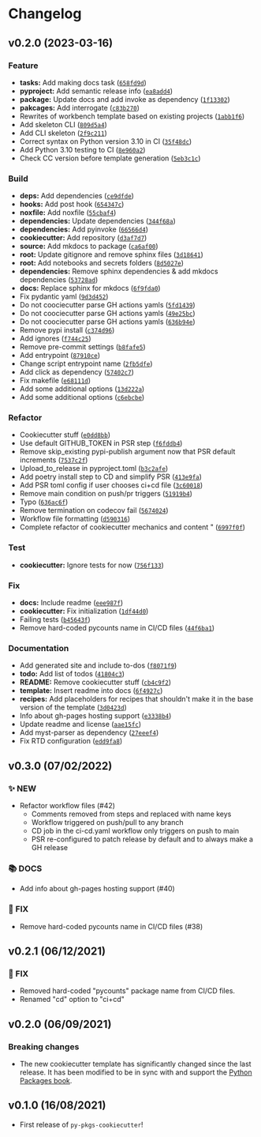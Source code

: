 # Changelog

<!--next-version-placeholder-->

## v0.2.0 (2023-03-16)
### Feature
* **tasks:** Add making docs task ([`658fd9d`](https://github.com/JasperHG90/workbench-package-template/commit/658fd9d70606c8daefc16486de47d69c6b2f64ef))
* **pyproject:** Add semantic release info ([`ea8add4`](https://github.com/JasperHG90/workbench-package-template/commit/ea8add48273025e2a6ffdca3e79358c7b80583a6))
* **package:** Update docs and add invoke as dependency ([`1f13302`](https://github.com/JasperHG90/workbench-package-template/commit/1f133025bb40e2b2cb9bf59487c8c95ca389522b))
* **pakcages:** Add interrogate ([`c83b270`](https://github.com/JasperHG90/workbench-package-template/commit/c83b270e31fd12b6c5c350bf4476ca7f9f0128df))
* Rewrites of workbench template based on existing projects ([`1abb1f6`](https://github.com/JasperHG90/workbench-package-template/commit/1abb1f60a930e34b267486bdd91ea43f9065bdf3))
* Add skeleton CLI ([`809d5a4`](https://github.com/JasperHG90/workbench-package-template/commit/809d5a49c1bff28ed28f5ab4fdcf56e4600608d1))
* Add CLI skeleton ([`2f9c211`](https://github.com/JasperHG90/workbench-package-template/commit/2f9c211f6cf5a03189afda6e7bf3e919c38a0f47))
* Correct syntax on Python version 3.10 in CI ([`35f48dc`](https://github.com/JasperHG90/workbench-package-template/commit/35f48dc13f8b294e18bcb9c18ae92d2e18bfade0))
* Add Python 3.10 testing to CI ([`8e960a2`](https://github.com/JasperHG90/workbench-package-template/commit/8e960a2c798052104cc689a42fd9ca634e907409))
* Check CC version before template generation ([`5eb3c1c`](https://github.com/JasperHG90/workbench-package-template/commit/5eb3c1cdd6e3707a9abd9b0af286cf7618124667))

### Build
* **deps:** Add dependencies ([`ce9dfde`](https://github.com/JasperHG90/workbench-package-template/commit/ce9dfde81def7c34465b87d67fe27a2f8de717ab))
* **hooks:** Add post hook ([`654347c`](https://github.com/JasperHG90/workbench-package-template/commit/654347c3d07fb0a5b761ff2b47d4e5b5c55adb43))
* **noxfile:** Add noxfile ([`55cbaf4`](https://github.com/JasperHG90/workbench-package-template/commit/55cbaf43b97e02ed53fbe4ac4bb67fd36c61d7b4))
* **dependencies:** Update dependencies ([`344f68a`](https://github.com/JasperHG90/workbench-package-template/commit/344f68a0686d702dd679f699918cfb34e1a4a374))
* **dependencies:** Add pyinvoke ([`66566d4`](https://github.com/JasperHG90/workbench-package-template/commit/66566d4d749c508cea3e52cd58d54fad49b81690))
* **cookiecutter:** Add repository ([`d3af7d7`](https://github.com/JasperHG90/workbench-package-template/commit/d3af7d7776638185ed750e4ba78fd49dd8e29ce0))
* **source:** Add mkdocs to package ([`ca6af00`](https://github.com/JasperHG90/workbench-package-template/commit/ca6af008cbd4d285b8cf1c1dc2fdaab7027ccb7b))
* **root:** Update gitignore and remove sphinx files ([`3d18641`](https://github.com/JasperHG90/workbench-package-template/commit/3d1864199c23302bbab10c87dcbdeea60eb3b52f))
* **root:** Add notebooks and secrets folders ([`8d5027e`](https://github.com/JasperHG90/workbench-package-template/commit/8d5027e4ebfbc5507bf4ce8f9cd1919fd8b73714))
* **dependencies:** Remove sphinx dependencies & add mkdocs dependencies ([`53728ad`](https://github.com/JasperHG90/workbench-package-template/commit/53728ad43de76de8577bb638baa618ece3c32f43))
* **docs:** Replace sphinx for mkdocs ([`6f9fda0`](https://github.com/JasperHG90/workbench-package-template/commit/6f9fda0f57e9180fa4d29a258c2f9ac0c44071e9))
* Fix pydantic yaml ([`9d3d452`](https://github.com/JasperHG90/workbench-package-template/commit/9d3d45220fcbb803f37725730d584461ffc5a364))
* Do not coociecutter parse GH actions yamls ([`5fd1439`](https://github.com/JasperHG90/workbench-package-template/commit/5fd1439f6c0030d88d0af4174f7d16f35d71d232))
* Do not coociecutter parse GH actions yamls ([`49e25bc`](https://github.com/JasperHG90/workbench-package-template/commit/49e25bce08b57fa3c15becd193b899e56943b579))
* Do not coociecutter parse GH actions yamls ([`636b94e`](https://github.com/JasperHG90/workbench-package-template/commit/636b94e8068a2ebd896139d6debc28076b1a24a7))
* Remove pypi install ([`c374d96`](https://github.com/JasperHG90/workbench-package-template/commit/c374d96f5409527401c38f922987090354f5ac9b))
* Add ignores ([`f744c25`](https://github.com/JasperHG90/workbench-package-template/commit/f744c25be053dd9fd1dd9043a739c4420fd233f6))
* Remove pre-commit settings ([`b8fafe5`](https://github.com/JasperHG90/workbench-package-template/commit/b8fafe5c70d8466d3cb621bcd6d23eb0da705ed4))
* Add entrypoint ([`87910ce`](https://github.com/JasperHG90/workbench-package-template/commit/87910cee59a06b240327c6b20a26c5b9586efa27))
* Change script entrypoint name ([`2fb5dfe`](https://github.com/JasperHG90/workbench-package-template/commit/2fb5dfec2c89342f7fb7326179289779787f7f4e))
* Add click as dependency ([`57402c7`](https://github.com/JasperHG90/workbench-package-template/commit/57402c7e9309a2315b0141bc5ae682467684cc34))
* Fix makefile ([`e68111d`](https://github.com/JasperHG90/workbench-package-template/commit/e68111df752f60848fa3e75f7ee497790da176fa))
* Add some additional options ([`13d222a`](https://github.com/JasperHG90/workbench-package-template/commit/13d222a592d2e413bf113989a66129dcad336d04))
* Add some additional options ([`c6ebcbe`](https://github.com/JasperHG90/workbench-package-template/commit/c6ebcbed9bb137143c268f99b3945220d253b977))

### Refactor
* Cookiecutter stuff ([`e0dd8bb`](https://github.com/JasperHG90/workbench-package-template/commit/e0dd8bbf168a5c7af3a798fe9609a5b33776f7e0))
* Use default GITHUB_TOKEN in PSR step ([`f6fddb4`](https://github.com/JasperHG90/workbench-package-template/commit/f6fddb4ba6e738e4d8e9efde260cbffaf85bfac2))
* Remove skip_existing pypi-publish argument now that PSR default increments ([`7537c2f`](https://github.com/JasperHG90/workbench-package-template/commit/7537c2fa70c7e170701286096fe3e47cb672ab91))
* Upload_to_release in pyproject.toml ([`b3c2afe`](https://github.com/JasperHG90/workbench-package-template/commit/b3c2afe7c1cd645ed2b87f2ae7e9675f3fda24e4))
* Add poetry install step to CD and simplify PSR ([`413e9fa`](https://github.com/JasperHG90/workbench-package-template/commit/413e9fa72375c6e481bbf7b7fba9de61c8ab698e))
* Add PSR toml config if user chooses ci+cd file ([`3c60018`](https://github.com/JasperHG90/workbench-package-template/commit/3c60018464ee5430c75f198cc3764d5129889a85))
* Remove main condition on push/pr triggers ([`51919b4`](https://github.com/JasperHG90/workbench-package-template/commit/51919b4f2ee3f7cc8d58d9807478f046b1b9af06))
* Typo ([`636ac6f`](https://github.com/JasperHG90/workbench-package-template/commit/636ac6ff28d630e47d8de31f17c777162601d132))
* Remove termination on codecov fail ([`5674024`](https://github.com/JasperHG90/workbench-package-template/commit/56740248ea42242b5aa3d7d790d785b514becac7))
* Workflow file formatting ([`d590316`](https://github.com/JasperHG90/workbench-package-template/commit/d590316cd1f1e3f1efa8675f147b8f189b0f0dc7))
* Complete refactor of cookiecutter mechanics and content " ([`6997f0f`](https://github.com/JasperHG90/workbench-package-template/commit/6997f0f0954350c8b1a3c3af3e4e4d345dd91602))

### Test
* **cookiecutter:** Ignore tests for now ([`756f133`](https://github.com/JasperHG90/workbench-package-template/commit/756f13365237a664282d974401ccca16895ad242))

### Fix
* **docs:** Include readme ([`eee987f`](https://github.com/JasperHG90/workbench-package-template/commit/eee987fb447a69a966fd82a8a9e254cebc3406f6))
* **cookiecutter:** Fix initialization ([`1df44d0`](https://github.com/JasperHG90/workbench-package-template/commit/1df44d08ac9453dccbb787e48852e2a05fdef396))
* Failing tests ([`b45643f`](https://github.com/JasperHG90/workbench-package-template/commit/b45643f398fb67b6b9911eee3d6129aa416cdfea))
* Remove hard-coded pycounts name in CI/CD files ([`44f6ba1`](https://github.com/JasperHG90/workbench-package-template/commit/44f6ba18e5c2f6ab06f25e38fc4a1d3e0271ba3f))

### Documentation
* Add generated site and include to-dos ([`f8071f9`](https://github.com/JasperHG90/workbench-package-template/commit/f8071f9ed62bbe78817e963e826aebbf2665e8ea))
* **todo:** Add list of todos ([`41804c3`](https://github.com/JasperHG90/workbench-package-template/commit/41804c3e88f01dbe5f20c330968a9ffc241c7a27))
* **README:** Remove cookiecutter stuff ([`cb4c9f2`](https://github.com/JasperHG90/workbench-package-template/commit/cb4c9f236d252b6d050bfb6d89a1835aeb6103dc))
* **template:** Insert readme into docs ([`6f4927c`](https://github.com/JasperHG90/workbench-package-template/commit/6f4927c8e5b7ee9145da2513fde128460aec54b7))
* **recipes:** Add placeholders for recipes that shouldn't make it in the base version of the template ([`3d0423d`](https://github.com/JasperHG90/workbench-package-template/commit/3d0423dba54a45c936612903cecb1bb2d0414ab6))
* Info about gh-pages hosting support ([`e3338b4`](https://github.com/JasperHG90/workbench-package-template/commit/e3338b459954a9eab44971bacaeaed806b4ea343))
* Update readme and license ([`aae15fc`](https://github.com/JasperHG90/workbench-package-template/commit/aae15fc7efbfb0ac876314ac2284db9f1cf4f6af))
* Add myst-parser as dependency ([`27eeef4`](https://github.com/JasperHG90/workbench-package-template/commit/27eeef4e7c1dff2ce572235f7e2aa531829b37f8))
* Fix RTD configuration ([`edd9fa8`](https://github.com/JasperHG90/workbench-package-template/commit/edd9fa8a6951565edd82922aee4ab2137aeb4e10))

## v0.3.0 (07/02/2022)

### ✨ NEW

- Refactor workflow files (#42)
  - Comments removed from steps and replaced with name keys
  - Workflow triggered on push/pull to any branch
  - CD job in the ci-cd.yaml workflow only triggers on push to main
  - PSR re-configured to patch release by default and to always make a GH release

### 📚 DOCS

- Add info about gh-pages hosting support (#40)

### 🐛 FIX

- Remove hard-coded pycounts name in CI/CD files (#38)

## v0.2.1 (06/12/2021)

### 🐛 FIX

- Removed hard-coded "pycounts" package name from CI/CD files.
- Renamed "cd" option to "ci+cd"

## v0.2.0 (06/09/2021)

### Breaking changes

- The new cookiecutter template has significantly changed since the last release. It has been modified to be in sync with and support the [Python Packages book](https://py-pkgs.org).

## v0.1.0 (16/08/2021)

- First release of `py-pkgs-cookiecutter`!
